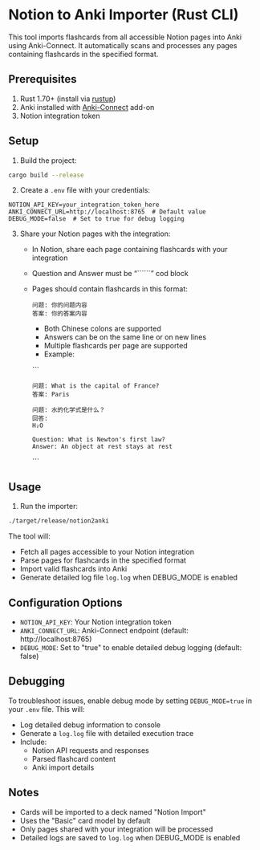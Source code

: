 # Notion to Anki Importer (Rust CLI)

This tool imports flashcards from all accessible Notion pages into Anki using Anki-Connect. 
It automatically scans and processes any pages containing flashcards in the specified format.

## Prerequisites

1. Rust 1.70+ (install via [rustup](https://rustup.rs/))
2. Anki installed with [Anki-Connect](https://foosoft.net/projects/anki-connect/) add-on
3. Notion integration token

## Setup

1. Build the project:
```bash
cargo build --release
```

2. Create a `.env` file with your credentials:
```env
NOTION_API_KEY=your_integration_token_here
ANKI_CONNECT_URL=http://localhost:8765  # Default value
DEBUG_MODE=false  # Set to true for debug logging
```

3. Share your Notion pages with the integration:
   - In Notion, share each page containing flashcards with your integration
   - Question and Answer must be “``````” cod block
   - Pages should contain flashcards in this format:
     ```
     问题: 你的问题内容
     答案: 你的答案内容
     ```
     - Both Chinese colons are supported
     - Answers can be on the same line or on new lines
     - Multiple flashcards per page are supported
     - Example:
  
      \```
       ```
       问题: What is the capital of France?
       答案: Paris
        
       问题: 水的化学式是什么？
       回答: 
       H₂O
        
       Question: What is Newton's first law?
       Answer: An object at rest stays at rest
       ```
      \```

## Usage

1. Run the importer:
```bash
./target/release/notion2anki
```

The tool will:
- Fetch all pages accessible to your Notion integration
- Parse pages for flashcards in the specified format
- Import valid flashcards into Anki
- Generate detailed log file `log.log` when DEBUG_MODE is enabled

## Configuration Options

- `NOTION_API_KEY`: Your Notion integration token
- `ANKI_CONNECT_URL`: Anki-Connect endpoint (default: http://localhost:8765)
- `DEBUG_MODE`: Set to "true" to enable detailed debug logging (default: false)

## Debugging
To troubleshoot issues, enable debug mode by setting `DEBUG_MODE=true` in your `.env` file. This will:
- Log detailed debug information to console
- Generate a `log.log` file with detailed execution trace
- Include:
  - Notion API requests and responses
  - Parsed flashcard content
  - Anki import details

## Notes

- Cards will be imported to a deck named "Notion Import"
- Uses the "Basic" card model by default
- Only pages shared with your integration will be processed
- Detailed logs are saved to `log.log` when DEBUG_MODE is enabled
